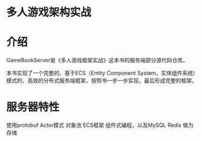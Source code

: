 # 多人游戏架构实战

# 介绍
GameBookServer是《多人游戏框架实战》这本书的服务端部分源代码仓库。

本书实现了一个完整的、基于ECS（Entity Component System，实体组件系统）模式的、高效的分布式服务端框架，按照书一步一步实现，最后形成完整的框架。

# 服务器特性

使用protobuf Actor模式 对象池 ECS框架 组件式编程，以及MySQL Redis 做为存储

